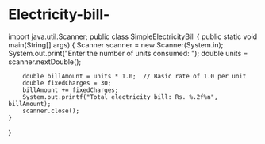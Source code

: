 # Electricity-bill-
import java.util.Scanner;
public class SimpleElectricityBill {
    public static void main(String[] args) {
        Scanner scanner = new Scanner(System.in);
              System.out.print("Enter the number of units consumed: ");
        double units = scanner.nextDouble();

        double billAmount = units * 1.0;  // Basic rate of 1.0 per unit
        double fixedCharges = 30;
        billAmount += fixedCharges;
        System.out.printf("Total electricity bill: Rs. %.2f%n", billAmount);
        scanner.close();
    }
}
